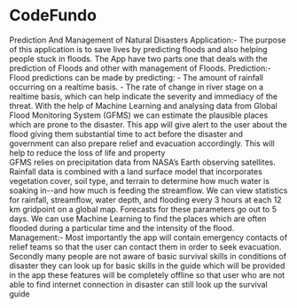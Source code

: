 # CodeFundo
Prediction And Management of Natural Disasters
Application:-
The purpose of this application is to save lives by predicting floods and also helping people stuck in floods. 
The App have two parts one that deals with the prediction of Floods and other with management of Floods.
Prediction:-
Flood predictions can be made by predicting:
    - The amount of rainfall occurring on a realtime basis.
    - The rate of change in river stage on a realtime basis, which can help indicate the severity and immediacy of the threat.
With the help of Machine Learning and analysing data from Global Flood Monitoring System (GFMS) we can estimate the plausible places which are prone to the disaster. This app will give alert to the user about the flood giving them substantial time to act before the disaster and government can also prepare relief and evacuation accordingly. This will help to reduce the loss of life and property  
GFMS relies on precipitation data from NASA’s Earth observing satellites. Rainfall data is combined with a land surface model that incorporates vegetation cover, soil type, and terrain to determine how much water is soaking in--and how much is feeding the streamflow.
We can view statistics for rainfall, streamflow, water depth, and flooding every 3 hours at each 12 km gridpoint on a global map.  Forecasts for these parameters go out to 5 days. We can use Machine Learning to find the places which are often flooded during a particular time and the intensity of the flood.
Management:-
Most importantly the app will contain emergency contacts of relief teams so that the user can contact them in order to seek evacuation. Secondly many people are not aware of basic survival skills in conditions of disaster they can look up for basic skills in the guide which will be provided in the app these features will be completely offline so that user who are not able to find internet connection in disaster can still look up the survival guide 
